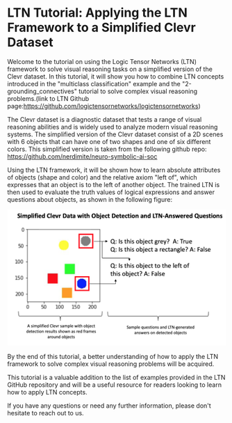# LTN Tutorial: Applying the LTN Framework to a Simplified Clevr Dataset

Welcome to the tutorial on using the Logic Tensor Networks (LTN) framework to solve visual reasoning tasks on a simplified version of the Clevr dataset. In this tutorial, it will show you how to combine LTN concepts introduced in the "multiclass classification" example and the "2-grounding_connectives" tutorial to solve complex visual reasoning problems.(link to LTN Github page:https://github.com/logictensornetworks/logictensornetworks)

The Clevr dataset is a diagnostic dataset that tests a range of visual reasoning abilities and is widely used to analyze modern visual reasoning systems. The simplified version of the Clevr dataset consist of a 2D scenes with 6 objects that can have one of two shapes and one of six different colors. This simplified version is taken from the following github repo:  https://github.com/nerdimite/neuro-symbolic-ai-soc

Using the LTN framework, it will be shown how to learn absolute attributes of objects (shape and color) and the relative axiom "left of", which expresses that an object is to the left of another object. The trained LTN is then used to evaluate the truth values of logical expressions and answer questions about objects, as shown in the following figure:

![alt text](https://github.com/JohannaOttb00782280/Tutorial_LTN_Clevr_like/blob/main/Figure%202%20Simplified%20Clevr%20Detector%20and%20LTN.png)

By the end of this tutorial, a better understanding of how to apply the LTN framework to solve complex visual reasoning problems will be acquired.

This tutorial is a valuable addition to the list of examples provided in the LTN GitHub repository and will be a useful resource for readers looking to learn how to apply LTN concepts.

If you have any questions or need any further information, please don't hesitate to reach out to us.
